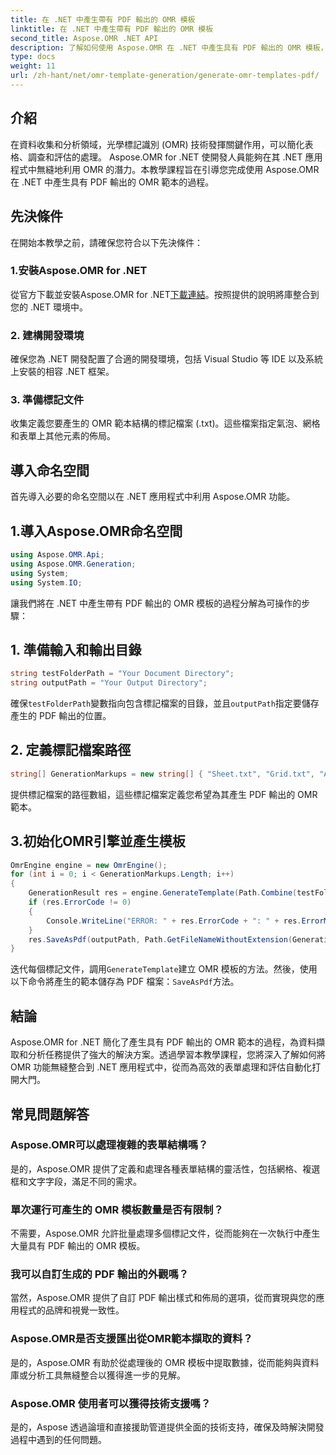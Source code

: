 ```yaml
---
title: 在 .NET 中產生帶有 PDF 輸出的 OMR 模板
linktitle: 在 .NET 中產生帶有 PDF 輸出的 OMR 模板
second_title: Aspose.OMR .NET API
description: 了解如何使用 Aspose.OMR 在 .NET 中產生具有 PDF 輸出的 OMR 模板，以簡化表單處理和評估自動化。
type: docs
weight: 11
url: /zh-hant/net/omr-template-generation/generate-omr-templates-pdf/
---
```

## 介紹
在資料收集和分析領域，光學標記識別 (OMR) 技術發揮關鍵作用，可以簡化表格、調查和評估的處理。 Aspose.OMR for .NET 使開發人員能夠在其 .NET 應用程式中無縫地利用 OMR 的潛力。本教學課程旨在引導您完成使用 Aspose.OMR 在 .NET 中產生具有 PDF 輸出的 OMR 範本的過程。
## 先決條件
在開始本教學之前，請確保您符合以下先決條件：
### 1.安裝Aspose.OMR for .NET
從官方下載並安裝Aspose.OMR for .NET[下載連結](https://releases.aspose.com/omr/net/)。按照提供的說明將庫整合到您的 .NET 環境中。
### 2. 建構開發環境
確保您為 .NET 開發配置了合適的開發環境，包括 Visual Studio 等 IDE 以及系統上安裝的相容 .NET 框架。
### 3. 準備標記文件
收集定義您要產生的 OMR 範本結構的標記檔案 (.txt)。這些檔案指定氣泡、網格和表單上其他元素的佈局。
## 導入命名空間
首先導入必要的命名空間以在 .NET 應用程式中利用 Aspose.OMR 功能。
## 1.導入Aspose.OMR命名空間
```csharp
using Aspose.OMR.Api;
using Aspose.OMR.Generation;
using System;
using System.IO;
```
讓我們將在 .NET 中產生帶有 PDF 輸出的 OMR 模板的過程分解為可操作的步驟：
## 1. 準備輸入和輸出目錄
```csharp
string testFolderPath = "Your Document Directory";
string outputPath = "Your Output Directory";
```
確保`testFolderPath`變數指向包含標記檔案的目錄，並且`outputPath`指定要儲存產生的 PDF 輸出的位置。
## 2. 定義標記檔案路徑
```csharp
string[] GenerationMarkups = new string[] { "Sheet.txt", "Grid.txt", "AsposeTest.txt" };
```
提供標記檔案的路徑數組，這些標記檔案定義您希望為其產生 PDF 輸出的 OMR 範本。
## 3.初始化OMR引擎並產生模板
```csharp
OmrEngine engine = new OmrEngine();
for (int i = 0; i < GenerationMarkups.Length; i++)
{
    GenerationResult res = engine.GenerateTemplate(Path.Combine(testFolderPath, GenerationMarkups[i]));
    if (res.ErrorCode != 0)
    {
        Console.WriteLine("ERROR: " + res.ErrorCode + ": " + res.ErrorMessage);
    }
    res.SaveAsPdf(outputPath, Path.GetFileNameWithoutExtension(GenerationMarkups[i]));
}
```
迭代每個標記文件，調用`GenerateTemplate`建立 OMR 模板的方法。然後，使用以下命令將產生的範本儲存為 PDF 檔案：`SaveAsPdf`方法。
## 結論
Aspose.OMR for .NET 簡化了產生具有 PDF 輸出的 OMR 範本的過程，為資料擷取和分析任務提供了強大的解決方案。透過學習本教學課程，您將深入了解如何將 OMR 功能無縫整合到 .NET 應用程式中，從而為高效的表單處理和評估自動化打開大門。
## 常見問題解答
### Aspose.OMR可以處理複雜的表單結構嗎？
是的，Aspose.OMR 提供了定義和處理各種表單結構的靈活性，包括網格、複選框和文字字段，滿足不同的需求。
### 單次運行可產生的 OMR 模板數量是否有限制？
不需要，Aspose.OMR 允許批量處理多個標記文件，從而能夠在一次執行中產生大量具有 PDF 輸出的 OMR 模板。
### 我可以自訂生成的 PDF 輸出的外觀嗎？
當然，Aspose.OMR 提供了自訂 PDF 輸出樣式和佈局的選項，從而實現與您的應用程式的品牌和視覺一致性。
### Aspose.OMR是否支援匯出從OMR範本擷取的資料？
是的，Aspose.OMR 有助於從處理後的 OMR 模板中提取數據，從而能夠與資料庫或分析工具無縫整合以獲得進一步的見解。
### Aspose.OMR 使用者可以獲得技術支援嗎？
是的，Aspose 透過論壇和直接援助管道提供全面的技術支持，確保及時解決開發過程中遇到的任何問題。
